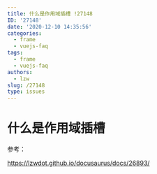 ```yaml
---
title: 什么是作用域插槽 !27148
ID: '27148'
date: '2020-12-10 14:35:56'
categories:
  - frame
  - vuejs-faq
tags:
  - frame
  - vuejs-faq
authors:
  - lzw
slug: /27148
type: issues
---
```


# 什么是作用域插槽

参考：

https://lzwdot.github.io/docusaurus/docs/26893/
 
 
 
 
 
 
 
 
 
 
 
 
 
 
 
 
 
 
 
 
 
 
 
 
 
